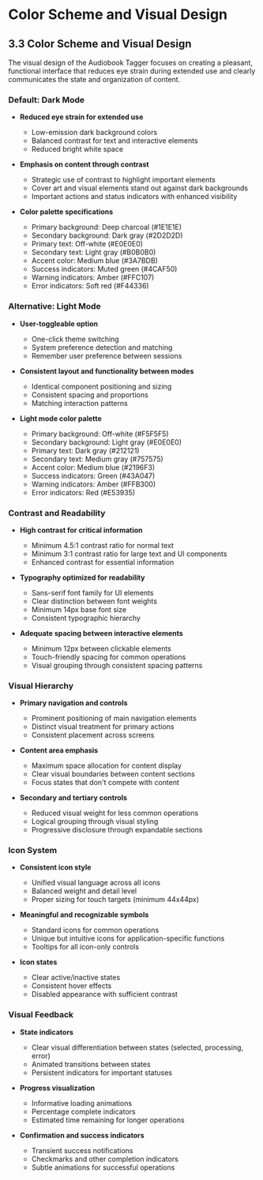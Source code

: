 # Color Scheme and Visual Design

## 3.3 Color Scheme and Visual Design

The visual design of the Audiobook Tagger focuses on creating a pleasant, functional interface that reduces eye strain during extended use and clearly communicates the state and organization of content.

### Default: Dark Mode

- **Reduced eye strain for extended use**
  - Low-emission dark background colors
  - Balanced contrast for text and interactive elements
  - Reduced bright white space

- **Emphasis on content through contrast**
  - Strategic use of contrast to highlight important elements
  - Cover art and visual elements stand out against dark backgrounds
  - Important actions and status indicators with enhanced visibility

- **Color palette specifications**
  - Primary background: Deep charcoal (#1E1E1E)
  - Secondary background: Dark gray (#2D2D2D)
  - Primary text: Off-white (#E0E0E0)
  - Secondary text: Light gray (#B0B0B0)
  - Accent color: Medium blue (#3A7BDB)
  - Success indicators: Muted green (#4CAF50)
  - Warning indicators: Amber (#FFC107)
  - Error indicators: Soft red (#F44336)

### Alternative: Light Mode

- **User-toggleable option**
  - One-click theme switching
  - System preference detection and matching
  - Remember user preference between sessions

- **Consistent layout and functionality between modes**
  - Identical component positioning and sizing
  - Consistent spacing and proportions
  - Matching interaction patterns

- **Light mode color palette**
  - Primary background: Off-white (#F5F5F5)
  - Secondary background: Light gray (#E0E0E0)
  - Primary text: Dark gray (#212121)
  - Secondary text: Medium gray (#757575)
  - Accent color: Medium blue (#2196F3)
  - Success indicators: Green (#43A047)
  - Warning indicators: Amber (#FFB300)
  - Error indicators: Red (#E53935)

### Contrast and Readability

- **High contrast for critical information**
  - Minimum 4.5:1 contrast ratio for normal text
  - Minimum 3:1 contrast ratio for large text and UI components
  - Enhanced contrast for essential information

- **Typography optimized for readability**
  - Sans-serif font family for UI elements
  - Clear distinction between font weights
  - Minimum 14px base font size
  - Consistent typographic hierarchy

- **Adequate spacing between interactive elements**
  - Minimum 12px between clickable elements
  - Touch-friendly spacing for common operations
  - Visual grouping through consistent spacing patterns

### Visual Hierarchy

- **Primary navigation and controls**
  - Prominent positioning of main navigation elements
  - Distinct visual treatment for primary actions
  - Consistent placement across screens

- **Content area emphasis**
  - Maximum space allocation for content display
  - Clear visual boundaries between content sections
  - Focus states that don't compete with content

- **Secondary and tertiary controls**
  - Reduced visual weight for less common operations
  - Logical grouping through visual styling
  - Progressive disclosure through expandable sections

### Icon System

- **Consistent icon style**
  - Unified visual language across all icons
  - Balanced weight and detail level
  - Proper sizing for touch targets (minimum 44x44px)

- **Meaningful and recognizable symbols**
  - Standard icons for common operations
  - Unique but intuitive icons for application-specific functions
  - Tooltips for all icon-only controls

- **Icon states**
  - Clear active/inactive states
  - Consistent hover effects
  - Disabled appearance with sufficient contrast

### Visual Feedback

- **State indicators**
  - Clear visual differentiation between states (selected, processing, error)
  - Animated transitions between states
  - Persistent indicators for important statuses

- **Progress visualization**
  - Informative loading animations
  - Percentage complete indicators
  - Estimated time remaining for longer operations

- **Confirmation and success indicators**
  - Transient success notifications
  - Checkmarks and other completion indicators
  - Subtle animations for successful operations